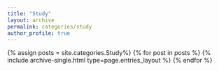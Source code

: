 ```yaml
---
title: "Study"
layout: archive
permalink: categories/study
author_profile: true
---
```


{% assign posts = site.categories.Study%}
{% for post in posts %} {% include archive-single.html type=page.entries_layout %} {% endfor %}